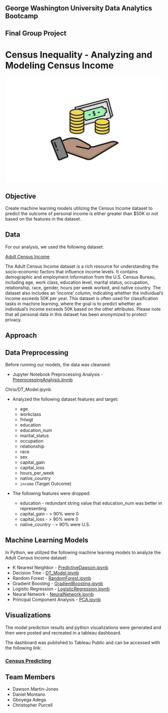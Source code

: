 ## George Washington University Data Analytics Bootcamp

## Final Group Project 

# Census Inequality - Analyzing and Modeling Census Income

![alt text](Visualizations/IncomeBy.jpg)

##  Objective

Create machine learning models utilizing the Census Income dataset to predict the outcome of personal income is either greater than $50K or not based on the features in the dataset.

## Data

For our analysis, we used the following dataset:

[Adult Census Income](https://www.kaggle.com/datasets/lovishbansal123/adult-census-income)

The Adult Census Income dataset is a rich resource for understanding the socio-economic factors that influence income levels. It contains demographic and employment information from the U.S. Census Bureau, including age, work class, education level, marital status, occupation, relationship, race, gender, hours per week worked, and native country. The dataset also includes an ‘income’ column, indicating whether the individual’s income exceeds 50K per year. This dataset is often used for classification tasks in machine learning, where the goal is to predict whether an individual’s income exceeds 50K based on the other attributes. Please note that all personal data in this dataset has been anonymized to protect privacy.



## Approach

## Data Preprocessing

Before running our models, the data was cleansed:

* Jupyter Notebook Preprocessing Analysis - [PreprocessingAnalysis.ipynb](Code/PreprocessingAnalysis.ipynb)

Chris/DT_Model.ipynb
* Analyzed the following dataset features and target:
    * age
    * workclass
    * fnlwgt
    * education
    * education_num
    * marital_status
    * occupation
    * relationship
    * race
    * sex
    * capital_gain
    * capital_loss
    * hours_per_week
    * native_country
    * `income` (Target Outcome)

* The following features were dropped:
    * education - redundant string value that education_num was better in representing
    * capital_gain - > 90% were 0
    * capital_loss - > 90% were 0
    * native_country - > 90% were U.S. 

## Machine Learning Models

In Python, we utilized the following machine learning models to analyze the Adult Census Income dataset:
 
* K Nearest Neighbor - [PredictiveDawson.ipynb](Code/PredictiveDawson.ipynb)
* Decision Tree - [DT_Model.ipynb](Code/DT_Model.ipynb)
* Random Forest - [RandomForest.ipynb](Code/RandomForest.ipynb)
* Gradient Boosting - [GradientBoosting.ipynb](Code/GradientBoosting.ipynb)
* Logistic Regression - [LogisticRegression.ipynb](Code/LogisticRegression.ipynb)
* Neural Network - [NeuralNetwork.ipynb](Code/NeuralNetwork.ipynb)
* Principal Component Analysis - [PCA.ipynb](Code/pca.ipynb)

## Visualizations

The model prediction results and python visualizations were generated and then were posted and recreated in a tableau dashboard. 

The dashboard was published to Tableau Public and can be accessed with the following link:

### [Census Predicting](https://public.tableau.com/app/profile/dawson.martin.jones/viz/Census_Predicting/CensusPredicting?publish=yes)

## Team Members
* Dawson Martin-Jones
* Daniel Montano
* Gboyega Adega
* Christopher Purcell
